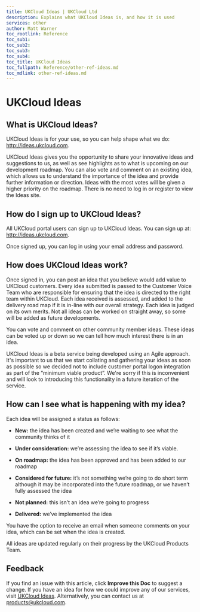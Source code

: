 ```yaml
---
title: UKCloud Ideas | UKCloud Ltd
description: Explains what UKCloud Ideas is, and how it is used
services: other
author: Matt Warner
toc_rootlink: Reference
toc_sub1: 
toc_sub2:
toc_sub3:
toc_sub4:
toc_title: UKCloud Ideas
toc_fullpath: Reference/other-ref-ideas.md
toc_mdlink: other-ref-ideas.md
---
```


# UKCloud Ideas

## What is UKCloud Ideas?

UKCloud Ideas is for your use, so you can help shape what we do: <http://ideas.ukcloud.com>.

UKCloud Ideas gives you the opportunity to share your innovative ideas and suggestions to us, as well as see highlights as to what is upcoming on our development roadmap. You can also vote and comment on an existing idea, which allows us to understand the importance of the idea and provide further information or direction. Ideas with the most votes will be given a higher priority on the roadmap. There is no need to log in or register to view the Ideas site.

## How do I sign up to UKCloud Ideas?

All UKCloud portal users can sign up to UKCloud Ideas. You can sign up at: <http://ideas.ukcloud.com>.

Once signed up, you can log in using your email address and password.

## How does UKCloud Ideas work?

Once signed in, you can post an idea that you believe would add value to UKCloud customers. Every idea submitted is passed to the Customer Voice Team who are responsible for ensuring that the idea is directed to the right team within UKCloud. Each idea received is assessed, and added to the delivery road map if it is in-line with our overall strategy. Each idea is judged on its own merits. Not all ideas can be worked on straight away, so some will be added as future developments.

You can vote and comment on other community member ideas. These ideas can be voted up or down so we can tell how much interest there is in an idea.

UKCloud Ideas is a beta service being developed using an Agile approach. It's important to us that we start collating and gathering your ideas as soon as possible so we decided not to include customer portal logon integration as part of the “minimum viable product”. We're sorry if this is inconvenient and will look to introducing this functionality in a future iteration of the service.

## How can I see what is happening with my idea?

Each idea will be assigned a status as follows:

- **New:** the idea has been created and we’re waiting to see what the community thinks of it

- **Under consideration:** we’re assessing the idea to see if it’s viable.

- **On roadmap:** the idea has been approved and has been added to our roadmap

- **Considered for future:** it’s not something we’re going to do short term although it may be incorporated into the future roadmap, or we haven’t fully assessed the idea

- **Not planned:** this isn’t an idea we’re going to progress

- **Delivered:** we’ve implemented the idea

You have the option to receive an email when someone comments on your idea, which can be set when the idea is created.

All ideas are updated regularly on their progress by the UKCloud Products Team.

## Feedback

If you find an issue with this article, click **Improve this Doc** to suggest a change. If you have an idea for how we could improve any of our services, visit [UKCloud Ideas](https://ideas.ukcloud.com). Alternatively, you can contact us at <products@ukcloud.com>.
